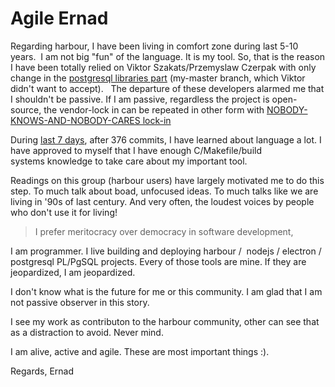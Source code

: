 Agile Ernad
===============

Regarding harbour, I have been living in comfort zone during last 5-10 years. 
I am not big "fun" of the language. It is my tool. So, that is the reason I have been totally relied on Viktor Szakats/Przemyslaw Czerpak with only change in the [postgresql libraries part](https://github.com/hernad/harbour-core) (my-master branch, which Viktor didn't want to accept).
 
The departure of these developers alarmed me that I shouldn't be passive. If I am passive, regardless the project is open-source, the vendor-lock in can be repeated in other form with [NOBODY-KNOWS-AND-NOBODY-CARES lock-in](https://github.com/hernad/harbour/blob/master/HARBOUR_AND_ME.md#year-1998-after-the-war-in-bosnia-i-have-catched-ptsd-caused-by-vendor-lock-in-sindrom-)

During [last 7 days](https://github.com/hernad/harbour/pulse), after 376 commits, I have learned about language a lot. I have approved to myself that I have enough C/Makefile/build systems knowledge to take care about my important tool.

Readings on this group (harbour users) have largely motivated me to do this step. To much talk about boad, unfocused ideas. To much talks like we are living in '90s of last century. And very often, the loudest voices by people who don't use it for living! 

> I prefer meritocracy over democracy in software development,

I am programmer. I live building and deploying harbour /  nodejs / electron / postgresql PL/PgSQL projects. Every of those tools are mine. If they are jeopardized, I am jeopardized.

I don't know what is the future for me or this community. I am glad that I am not passive observer in this story. 

I see my work as contributon to the harbour community, other can see that as a distraction to avoid. Never mind. 

I am alive, active and agile. These are most important things :).

Regards, Ernad 
